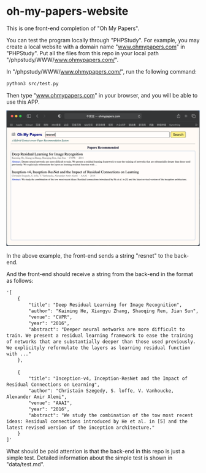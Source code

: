 # oh-my-papers-website

This is one front-end completion of "Oh My Papers".

You can test the program locally through "PHPStudy". For example, you may create a local website with a domain name "www.ohmypapers.com" in "PHPStudy". Put all the files from this repo in your local path "/phpstudy/WWW/www.ohmypapers.com/".

In "/phpstudy/WWW/www.ohmypapers.com/", run the following command:

~~~bash
python3 src/test.py
~~~

Then type "www.ohmypapers.com" in your browser, and you will be able to use this APP.

![img](img/test.png)

In the above example, the front-end sends a string "resnet" to the back-end.

And the front-end should receive a string from the back-end in the format as follows:

~~~
'[
    {
        "title": "Deep Residual Learning for Image Recognition",
        "author": "Kaiming He, Xiangyu Zhang, Shaoqing Ren, Jian Sun",
        "venue": "CVPR",
        "year": "2016",
        "abstract": "Deeper neural networks are more difficult to train. We present a residual learning framework to ease the training of networks that are substantially deeper than those used previously. We explicityly reformulate the layers as learning residual function with ..."
    },
    
    {
        "title": "Inception-v4, Inception-ResNet and the Impact of Residual Connections on Learning",
        "author": "Christain Szegedy, S. loffe, V. Vanhoucke, Alexander Amir Alemi",
        "venue": "AAAI",
        "year": "2016",
        "abstract": "We study the combination of the tow most recent ideas: Residual connections introduced by He et al. in [5] and the latest revised version of the inception architecture."
    }
]'
~~~

What should be paid attention is that the back-end in this repo is just a simple test. Detailed information about the simple test is shown in "data/test.md".
